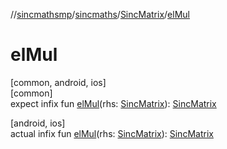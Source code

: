 //[sincmathsmp](../../../index.md)/[sincmaths](../index.md)/[SincMatrix](index.md)/[elMul](el-mul.md)

# elMul

[common, android, ios]\
[common]\
expect infix fun [elMul](el-mul.md)(rhs: [SincMatrix](index.md)): [SincMatrix](index.md)

[android, ios]\
actual infix fun [elMul](el-mul.md)(rhs: [SincMatrix](index.md)): [SincMatrix](index.md)
